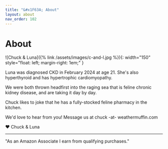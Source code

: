 ```yaml
---
title: "&#x1F63A; About"
layout: about
nav_order: 102
---
```


# About

![Chuck & Luna]({% link /assets/images/c-and-l.jpg %}){: width="150" style="float: left; margin-right: 1em;" }

Luna was diagnosed CKD in February 2024 at age 21. She's
also hyperthyroid and has hypertrophic cardiomyopathy.

We were both thrown headfirst into the raging sea that is
feline chronic kidney disease, and are taking it day by
day.

Chuck likes to joke that he has a fully-stocked feline
pharmacy in the kitchen.

We'd love to hear from you! Message us at chuck -at- weathermuffin.com

&#x2764; Chuck & Luna

* * *

"As an Amazon Associate I earn from qualifying purchases."
